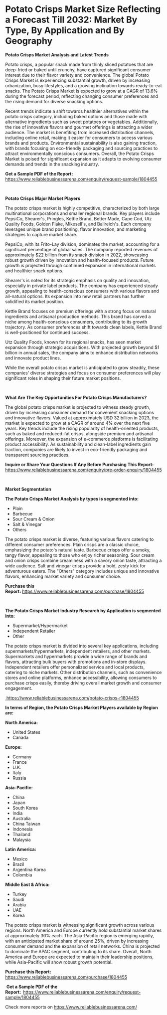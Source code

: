 <p><h1>Potato Crisps Market Size Reflecting a Forecast Till 2032: Market By Type, By Application and By Geography</h1></p><p><strong>Potato Crisps Market Analysis and Latest Trends</strong></p>
<p><p>Potato crisps, a popular snack made from thinly sliced potatoes that are deep-fried or baked until crunchy, have captured significant consumer interest due to their flavor variety and convenience. The global Potato Crisps Market is experiencing substantial growth, driven by increasing urbanization, busy lifestyles, and a growing inclination towards ready-to-eat snacks. The Potato Crisps Market is expected to grow at a CAGR of 13.6% during the forecast period, reflecting changing consumer preferences and the rising demand for diverse snacking options.</p><p>Recent trends indicate a shift towards healthier alternatives within the potato crisps category, including baked options and those made with alternative ingredients such as sweet potatoes or vegetables. Additionally, the rise of innovative flavors and gourmet offerings is attracting a wider audience. The market is benefiting from increased distribution channels, including online retail, making it easier for consumers to access various brands and products. Environmental sustainability is also gaining traction, with brands focusing on eco-friendly packaging and sourcing practices to attract environmentally conscious consumers. Overall, the Potato Crisps Market is poised for significant expansion as it adapts to evolving consumer demands and trends in the snacking industry.</p></p>
<p><strong>Get a Sample PDF of the Report:&nbsp;</strong> <a href="https://www.reliablebusinessarena.com/enquiry/request-sample/1804455?utm_campaign=2269&utm_medium=2&utm_source=Github&utm_content=ia&utm_term=14022025&utm_id=potato-crisps">https://www.reliablebusinessarena.com/enquiry/request-sample/1804455</a></p>
<p>&nbsp;</p>
<p><strong>Potato Crisps Major Market Players</strong></p>
<p><p>The potato crisps market is highly competitive, characterized by both large multinational corporations and smaller regional brands. Key players include PepsiCo, Shearer's, Pringles, Kettle Brand, Better Made, Cape Cod, Utz Quality Foods, Golden Flake, Mikesell's, and Ballreich's. Each company leverages unique brand positioning, flavor innovation, and marketing strategies to capture market share.</p><p>PepsiCo, with its Frito-Lay division, dominates the market, accounting for a significant percentage of global sales. The company reported revenues of approximately $22 billion from its snack division in 2022, showcasing robust growth driven by innovation and health-focused products. Future growth is projected through continued expansion in international markets and healthier snack options.</p><p>Shearer's is noted for its strategic emphasis on quality and innovation, especially in private label products. The company has experienced steady growth, appealing to health-conscious consumers with various flavors and all-natural options. Its expansion into new retail partners has further solidified its market position.</p><p>Kettle Brand focuses on premium offerings with a strong focus on natural ingredients and artisanal production methods. This brand has carved a niche among health-conscious consumers, contributing to its growth trajectory. As consumer preferences shift towards clean labels, Kettle Brand is well-positioned for continued success.</p><p>Utz Quality Foods, known for its regional snacks, has seen market expansion through strategic acquisitions. With projected growth beyond $1 billion in annual sales, the company aims to enhance distribution networks and innovate product lines.</p><p>While the overall potato crisps market is anticipated to grow steadily, these companies' diverse strategies and focus on consumer preferences will play significant roles in shaping their future market positions.</p></p>
<p>&nbsp;</p>
<p><strong>What Are The Key Opportunities For Potato Crisps Manufacturers?</strong></p>
<p><p>The global potato crisps market is projected to witness steady growth, driven by increasing consumer demand for convenient snacking options and innovative flavors. Valued at approximately USD 32 billion in 2023, the market is expected to grow at a CAGR of around 4% over the next five years. Key trends include the rising popularity of health-oriented products, such as baked and reduced-fat crisps, alongside premium and artisanal offerings. Moreover, the expansion of e-commerce platforms is facilitating product accessibility. As sustainability and clean-label ingredients gain traction, companies are likely to invest in eco-friendly packaging and transparent sourcing practices.</p></p>
<p><strong>Inquire or Share Your Questions If Any Before Purchasing This Report:</strong> <a href="https://www.reliablebusinessarena.com/enquiry/pre-order-enquiry/1804455?utm_campaign=2269&utm_medium=2&utm_source=Github&utm_content=ia&utm_term=14022025&utm_id=potato-crisps">https://www.reliablebusinessarena.com/enquiry/pre-order-enquiry/1804455</a></p>
<p>&nbsp;</p>
<p><strong>Market Segmentation</strong></p>
<p><strong>The Potato Crisps Market Analysis by types is segmented into:</strong></p>
<p><ul><li>Plain</li><li>Barbecue</li><li>Sour Cream & Onion</li><li>Salt & Vinegar</li><li>Others</li></ul></p>
<p><p>The potato crisps market is diverse, featuring various flavors catering to different consumer preferences. Plain crisps are a classic choice, emphasizing the potato's natural taste. Barbecue crisps offer a smoky, tangy flavor, appealing to those who enjoy richer seasoning. Sour cream and onion crisps combine creaminess with a savory onion taste, attracting a wide audience. Salt and vinegar crisps provide a bold, zesty kick for adventurous eaters. The "Others" category includes unique and innovative flavors, enhancing market variety and consumer choice.</p></p>
<p><strong>Purchase this Report:&nbsp;</strong><a href="https://www.reliablebusinessarena.com/purchase/1804455?utm_campaign=2269&utm_medium=2&utm_source=Github&utm_content=ia&utm_term=14022025&utm_id=potato-crisps">https://www.reliablebusinessarena.com/purchase/1804455</a></p>
<p>&nbsp;</p>
<p><strong>The Potato Crisps Market Industry Research by Application is segmented into:</strong></p>
<p><ul><li>Supermarket/Hypermarket</li><li>Independent Retailer</li><li>Other</li></ul></p>
<p><p>The potato crisps market is divided into several key applications, including supermarkets/hypermarkets, independent retailers, and other markets. Supermarkets and hypermarkets provide a wide range of brands and flavors, attracting bulk buyers with promotions and in-store displays. Independent retailers offer personalized service and local products, catering to niche markets. Other distribution channels, such as convenience stores and online platforms, enhance accessibility, allowing consumers to purchase crisps easily, thereby driving overall market growth and consumer engagement.</p></p>
<p><a href="https://www.reliablebusinessarena.com/potato-crisps-r1804455?utm_campaign=2269&utm_medium=2&utm_source=Github&utm_content=ia&utm_term=14022025&utm_id=potato-crisps">&nbsp;https://www.reliablebusinessarena.com/potato-crisps-r1804455</a></p>
<p><strong>In terms of Region, the Potato Crisps Market Players available by Region are:</strong></p>
<p>
    <p> <strong> North America: </strong>
        <ul>
            <li>United States</li>
            <li>Canada</li>
        </ul>
        </p> 
    <p> <strong> Europe: </strong>
        <ul>
            <li>Germany</li>
            <li>France</li>
            <li>U.K.</li>
            <li>Italy</li>
            <li>Russia</li>
        </ul>
        </p> 
    <p> <strong> Asia-Pacific: </strong>
        <ul>
            <li>China</li>
            <li>Japan</li>
            <li>South Korea</li>
            <li>India</li>
            <li>Australia</li>
            <li>China Taiwan</li>
            <li>Indonesia</li>
            <li>Thailand</li>
            <li>Malaysia</li>
        </ul>
        </p> 
    <p> <strong> Latin America: </strong>
        <ul>
            <li>Mexico</li>
            <li>Brazil</li>
            <li>Argentina Korea</li>
            <li>Colombia</li>
        </ul>
        </p> 
    <p> <strong> Middle East & Africa: </strong>
        <ul>
            <li>Turkey</li>
            <li>Saudi</li>
            <li>Arabia</li>
            <li>UAE</li>
            <li>Korea</li>
        </ul>
    </p>
    </p>
<p><p>The potato crisps market is witnessing significant growth across various regions. North America and Europe currently hold substantial market shares at approximately 30% each. The Asia-Pacific region is emerging rapidly, with an anticipated market share of around 25%, driven by increasing consumer demand and the expansion of retail networks. China is projected to dominate the APAC segment, contributing to its share. Overall, North America and Europe are expected to maintain their leadership positions, while Asia-Pacific will show robust growth potential.</p></p>
<p><strong>Purchase this Report: </strong><a href="https://www.reliablebusinessarena.com/purchase/1804455?utm_campaign=2269&utm_medium=2&utm_source=Github&utm_content=ia&utm_term=14022025&utm_id=potato-crisps">https://www.reliablebusinessarena.com/purchase/1804455</a></p>
<p>&nbsp;<strong>Get a Sample PDF of the Report:&nbsp;&nbsp;</strong><a href="https://www.reliablebusinessarena.com/enquiry/request-sample/1804455?utm_campaign=2269&utm_medium=2&utm_source=Github&utm_content=ia&utm_term=14022025&utm_id=potato-crisps">https://www.reliablebusinessarena.com/enquiry/request-sample/1804455</a></p>
<p><strong></strong></p>
<p>Check more reports on <a href="https://www.reliablebusinessarena.com/?utm_campaign=2269&utm_medium=2&utm_source=Github&utm_content=ia&utm_term=14022025&utm_id=potato-crisps">https://www.reliablebusinessarena.com/</a></p>